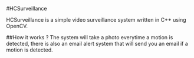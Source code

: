 #HCSurveillance

HCSurveillance is a simple video surveillance system written in C++ using OpenCV.

##How it works ? 
The system will take a photo everytime a motion is detected, there is also an email alert system that will send you an email if a motion is detected.
